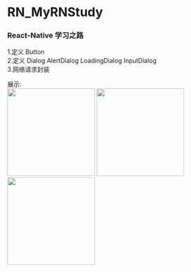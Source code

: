 # RN_MyRNStudy
### React-Native 学习之路  
1.定义 Button  
2.定义 Dialog AlertDialog LoadingDialog InputDialog  
3.网络请求封装  
  
展示:  
<img src="https://user-images.githubusercontent.com/13865936/114015378-35364000-989c-11eb-9f7b-c1d156f09cec.jpeg" width="200">
<img src="https://user-images.githubusercontent.com/13865936/114015461-4a12d380-989c-11eb-82f8-5cd94a437767.jpeg" width="200">
<img src="https://user-images.githubusercontent.com/13865936/114016585-94488480-989d-11eb-8365-0e3da95b1dfd.jpeg" width="200"> 
